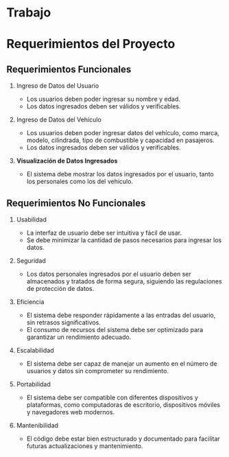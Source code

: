 # Trabajo

# Requerimientos del Proyecto

## Requerimientos Funcionales

1. Ingreso de Datos del Usuario
   - Los usuarios deben poder ingresar su nombre y edad.
   - Los datos ingresados deben ser válidos y verificables.

2. Ingreso de Datos del Vehículo
   - Los usuarios deben poder ingresar datos del vehículo, como marca, modelo, cilindrada, tipo de combustible y capacidad en pasajeros.
   - Los datos ingresados deben ser válidos y verificables.

3. **Visualización de Datos Ingresados**
   - El sistema debe mostrar los datos ingresados por el usuario, tanto los personales como los del vehículo.

## Requerimientos No Funcionales

1. Usabilidad
   - La interfaz de usuario debe ser intuitiva y fácil de usar.
   - Se debe minimizar la cantidad de pasos necesarios para ingresar los datos.

2. Seguridad
   - Los datos personales ingresados por el usuario deben ser almacenados y tratados de forma segura, siguiendo las regulaciones de protección de datos.

3. Eficiencia
   - El sistema debe responder rápidamente a las entradas del usuario, sin retrasos significativos.
   - El consumo de recursos del sistema debe ser optimizado para garantizar un rendimiento adecuado.

4. Escalabilidad
   - El sistema debe ser capaz de manejar un aumento en el número de usuarios y datos sin comprometer su rendimiento.

5. Portabilidad
   - El sistema debe ser compatible con diferentes dispositivos y plataformas, como computadoras de escritorio, dispositivos móviles y navegadores web modernos.

6. Mantenibilidad
   - El código debe estar bien estructurado y documentado para facilitar futuras actualizaciones y mantenimiento.

